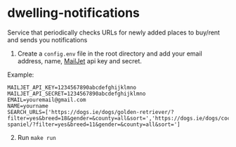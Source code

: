 # dwelling-notifications
Service that periodically checks URLs for newly added places to buy/rent and sends you notifications

1. Create a `config.env` file in the root directory and add your email address, name, [MailJet](https://www.mailjet.com/) api key and secret.

Example:
```
MAILJET_API_KEY=1234567890abcdefghijklmno
MAILJET_API_SECRET=1234567890abcdefghijklmno
EMAIL=youremail@gmail.com
NAME=yourname
SEARCH_URLS=['https://dogs.ie/dogs/golden-retriever/?filter=yes&breed=18&gender=&county=all&sort=','https://dogs.ie/dogs/cocker-spaniel/?filter=yes&breed=11&gender=&county=all&sort=']
```
2. Run `make run`
